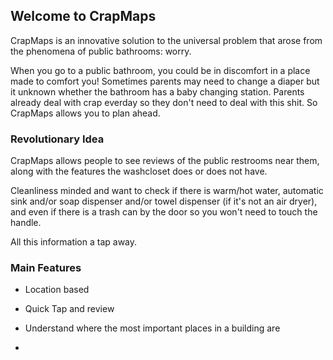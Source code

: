 ## Welcome to CrapMaps

CrapMaps is an innovative solution to the universal problem that arose from the phenomena of public bathrooms: worry.

When you go to a public bathroom, you could be in discomfort in a place made to comfort you! Sometimes parents may need to change a diaper but it unknown whether the bathroom has a baby changing station. Parents already deal with crap everday so they don't need to deal with this shit. So CrapMaps allows you to plan ahead.

### Revolutionary Idea

CrapMaps allows people to see reviews of the public restrooms near them, along with the features the washcloset does or does not have.

Cleanliness minded and want to check if there is warm/hot water, automatic sink and/or soap dispenser and/or towel dispenser (if it's not an air dryer), and even if there is a trash can by the door so you won't need to touch the handle.

All this information a tap away.

### Main Features

* Location based

* Quick Tap and review
 
* Understand where the most important places in a building are

 *
